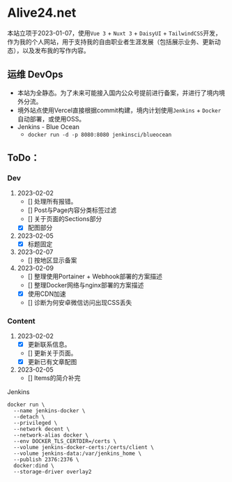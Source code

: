 # Alive24.net

本站立项于2023-01-07，使用`Vue 3` + `Nuxt 3` + `DaisyUI` + `TailwindCSS`开发，作为我的个人网站，用于支持我的自由职业者生涯发展（包括展示业务、更新动态），以及发布我的写作内容。

## 运维 DevOps
- 本站为全静态。为了未来可能接入国内公众号提前进行备案，并进行了境内境外分流。
- 境外站点使用Vercel直接根据commit构建，境内计划使用`Jenkins` + `Docker`自动部署，或使用OSS。
- Jenkins - Blue Ocean
    - `docker run -d -p 8080:8080 jenkinsci/blueocean`


## ToDo：
### Dev
1. 2023-02-02
    - [] 处理所有报错。
    - [] Post与Page内容分类标签过滤
    - [] 关于页面的Sections部分
    - [x] 配图部分
2. 2023-02-05
    - [x] 标题固定
3. 2023-02-07
    - [] 按地区显示备案
4. 2023-02-09
    - [] 整理使用Portainer + Webhook部署的方案描述
    - [] 整理Docker网络与nginx部署的方案描述
    - [x] 使用CDN加速
    - [] 诊断为何安卓微信访问出现CSS丢失


### Content
1. 2023-02-02
    - [x] 更新联系信息。
    - [] 更新关于页面。
    - [x] 更新已有文章配图
2. 2023-02-05
    - [] Items的简介补完




Jenkins
```
docker run \
  --name jenkins-docker \
  --detach \
  --privileged \
  --network decent \
  --network-alias docker \
  --env DOCKER_TLS_CERTDIR=/certs \
  --volume jenkins-docker-certs:/certs/client \
  --volume jenkins-data:/var/jenkins_home \
  --publish 2376:2376 \
  docker:dind \
  --storage-driver overlay2
```